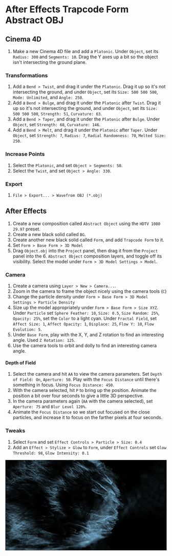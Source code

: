 # After Effects Trapcode Form Abstract OBJ

## Cinema 4D

1. Make a new Cinema 4D file and add a `Platonic`. Under `Object`, set its `Radius: 300` and `Segments: 10`. Drag the Y axes up a bit so the object isn't intersecting the ground plane.

### Transformations

1. Add a `Bend > Twist`, and drag it under the `Platonic`. Drag it up so it's not intersecting the ground, and under `Object`, set its `Size: 500 500 500`, `Mode: Unlimited`, and `Angle: 250`.
2. Add a `Bend > Bulge`, and drag it under the `Platonic` after `Twist`. Drag it up so it's not intersecting the ground, and under `Object`, set its `Size: 500 500 500`, `Strength: 51`, `Curvature: 63`.
3. Add a `Bend > Taper`, and drag it under the `Platonic` after `Bulge`. Under `Object`, set `Strength: 68`, `Curvature: 146`.
4. Add a `Bend > Melt`, and drag it under the `Platonic` after `Taper`. Under `Object`, set `Strength: 7`, `Radius: 7`, `Radial Randomness: 70`, `Melted Size: 250`.

### Increase Points

1. Select the `Platonic`, and set `Object > Segments: 50`.
2. Select the `Twist`, and set `Object > Angle: 330`.

### Export

1. `File > Export... > Wavefrom OBJ (*.obj)`

## After Effects

1. Create a new composition called `Abstract Object` using the `HDTV 1080 29.97` preset.
2. Create a new black solid called `BG`.
3. Create another new black solid called `Form`, and add `Trapcode Form` to it.
4. Set `Form > Base Form > 3D Model`
5. Drag `Object.obj` into the `Project` panel, then drag it from the `Project` panel into the 6. `Abstract Object` composition layers, and toggle off its visibility. Select the model under `Form > 3D Model Settings > Model`.

### Camera

1. Create a camera using `Layer > New > Camera...`.
2. Zoom in the camera to frame the object nicely using the camera tools (`C`)
3. Change the particle density under `Form > Base Form > 3D Model Settings > Particle Density`
4. Size up the model appropriately under `Form > Base Form > Size XYZ`. Under `Particle` set  `Sphere Feather: 10`, `Size: 0.5`, `Size Random: 25%`, `Opacity: 25%`, set the `Color` to a light cyan. Under `Fractal Field`, set `Affect Size: 1`, `Affect Opacity: 1`, `Displace: 25`, `Flow Y: 10`, `Flow Evolution: 5`.
5. Under `Base Form`, play with the X, Y, and Z rotation to find an interesting angle. Used `Z Rotation: 125`.
6. Use the camera tools to orbit and dolly to find an interesting camera angle.

#### Depth of Field

1. Select the camera and hit `AA` to view the camera parameters. Set `Depth of Field: On`, `Aperture: 50`. Play with the `Focus Distance` until there's something in focus. Using `Focus Distance: 450`.
2. With the camera selected, hit `P` to bring up the position. Animate the position a bit over four seconds to give a little 3D perspective.
3. In the camera parameters again (`AA` with the camera selected), set `Aperture: 75` and `Blur Level 120%`.
4. Animate the `Focus Distance` so we start out focused on the close particles, and increase it to focus on the farther pixels at four seconds.

### Tweaks

1. Select `Form` and set `Effect Controls > Particle > Size: 0.4`
2. Add an `Effect > Stylize > Glow` to `Form`, under `Effect Controls` set `Glow Threshold: 98`, `Glow Intensity: 0.1`

![Abstract OBJ](assets/after-effects-trapcode-form-abstract-obj.png)
